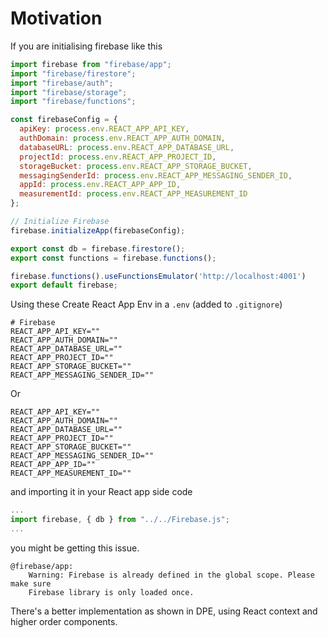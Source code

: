 # Motivation

If you are initialising firebase like this 

```javascript
import firebase from "firebase/app";
import "firebase/firestore";
import "firebase/auth";
import "firebase/storage";
import "firebase/functions";

const firebaseConfig = {
  apiKey: process.env.REACT_APP_API_KEY,
  authDomain: process.env.REACT_APP_AUTH_DOMAIN,
  databaseURL: process.env.REACT_APP_DATABASE_URL,
  projectId: process.env.REACT_APP_PROJECT_ID,
  storageBucket: process.env.REACT_APP_STORAGE_BUCKET,
  messagingSenderId: process.env.REACT_APP_MESSAGING_SENDER_ID,
  appId: process.env.REACT_APP_APP_ID,
  measurementId: process.env.REACT_APP_MEASUREMENT_ID
};

// Initialize Firebase
firebase.initializeApp(firebaseConfig);

export const db = firebase.firestore();
export const functions = firebase.functions();

firebase.functions().useFunctionsEmulator('http://localhost:4001') 
export default firebase;

```

Using these Create React App Env in a `.env` \(added to `.gitignore`\)

```text
# Firebase
REACT_APP_API_KEY=""
REACT_APP_AUTH_DOMAIN=""
REACT_APP_DATABASE_URL=""
REACT_APP_PROJECT_ID=""
REACT_APP_STORAGE_BUCKET=""
REACT_APP_MESSAGING_SENDER_ID=""
```

Or

```text
REACT_APP_API_KEY=""
REACT_APP_AUTH_DOMAIN=""
REACT_APP_DATABASE_URL=""
REACT_APP_PROJECT_ID=""
REACT_APP_STORAGE_BUCKET=""
REACT_APP_MESSAGING_SENDER_ID=""
REACT_APP_APP_ID=""
REACT_APP_MEASUREMENT_ID=""
```

  
and importing it in your React app side code  


```javascript
...
import firebase, { db } from "../../Firebase.js";
...
```

  
you might be getting this issue.

```text
@firebase/app: 
    Warning: Firebase is already defined in the global scope. Please make sure
    Firebase library is only loaded once.
```

There's a better implementation as shown in DPE, using React context and higher order components.

